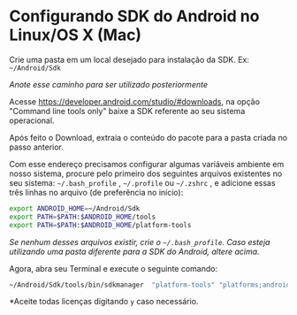 # Configurando SDK do Android no Linux/OS X (Mac)

Crie uma pasta em um local desejado para instalação da SDK. Ex: `~/Android/Sdk`

*Anote esse caminho para ser utilizado posteriormente*

Acesse https://developer.android.com/studio/#downloads, na opção "Command line tools only" baixe a SDK referente ao seu sistema operacional.

Após feito o Download, extraia o conteúdo do pacote para a pasta criada no passo anterior.

Com esse endereço precisamos configurar algumas variáveis ambiente em nosso sistema, procure pelo primeiro dos seguintes arquivos existentes no seu sistema: `~/.bash_profile` , `~/.profile` ou `~/.zshrc` , e adicione essas três linhas no arquivo (de preferência no início):

```sh
export ANDROID_HOME=~/Android/Sdk
export PATH=$PATH:$ANDROID_HOME/tools
export PATH=$PATH:$ANDROID_HOME/platform-tools
```

*Se nenhum desses arquivos existir, crie o `~/.bash_profile`.*
*Caso esteja utilizando uma pasta diferente para a SDK do Android, altere acima.*

Agora, abra seu Terminal e execute o seguinte comando:

```sh
~/Android/Sdk/tools/bin/sdkmanager  "platform-tools" "platforms;android-27" "build-tools;27.0.3" 
```

*Aceite todas licenças digitando `y` caso necessário.
